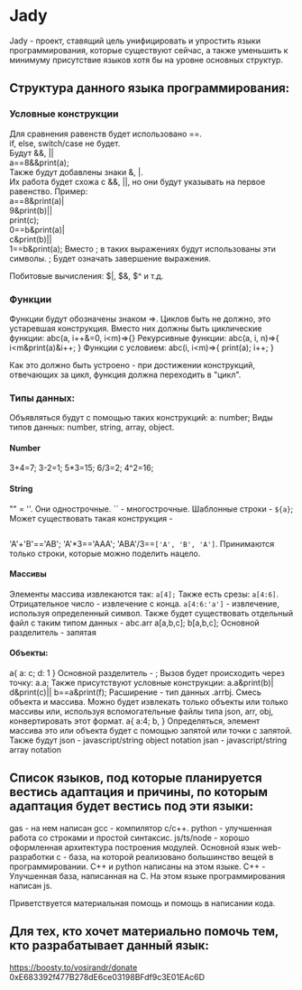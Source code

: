# Jady
Jady - проект, ставящий цель унифицировать и упростить языки программирования, которые существуют сейчас, а также уменьшить к минимуму присутствие языков хотя бы на уровне основных структур.

## Структура данного языка программирования:
### Условные конструкции
Для сравнения равенств будет использовано ==.  
if, else, switch/case не будет.  
Будут &&, ||  
a==8&&print(a);  
Также будут добавлены знаки &, |.  
Их работа будет схожа с &&, ||, но они будут указывать на первое равенство. Пример:  
a==8&print(a)|  
    9&print(b)||  
print(c);  
0==b&print(a)|  
  c&print(b)||  
1==b&print(a);
Вместо ; в таких выражениях будут использованы эти символы. ; Будет означать завершение выражения.

Побитовые вычисления: $|, $&, $^ и т.д.
### Функции
Функции будут обозначены знаком =>. Циклов быть не должно, это устаревшая конструкция. Вместо них должны быть циклические функции:
abc(a, i++&=0, i<m)=>{}
Рекурсивные функции:
abc(a, i, n)=>{
i<m&print(a)&i++;
}
Функции с условием:
abc(i, i<m)=>{
print(a);
i++;
}

Как это должно быть устроено - при достижении конструкций, отвечающих за цикл, функция должна переходить в "цикл".

### Типы данных:
Объявляться будут с помощью таких конструкций:
a: number;
Виды типов данных:
number, string, array, object.
#### Number
3+4=7;
3-2=1;
5*3=15;
6/3=2;
4^2=16;
#### String
"" = ''. Они однострочные.
`` - многострочные. Шаблонные строки -  `${a}`;
Может существовать такая конструкция - 
```pug

```
'A'+'B'=='AB';
'A'*3=='AAA';
'ABA'/3==`['A', 'B', 'A']`. Принимаются только строки, которые можно поделить нацело.
#### Массивы
Элементы массива извлекаются так:
`a[4];`
Также есть срезы:
`a[4:6]`. Отрицательное число - извлечение с конца.
`a[4:6:'a']` - извлечение, используя определенный символ.
Также будет существовать отдельный файл с таким типом данных - abc.arr
a[a,b,c];
b[a,b,c];
Основной разделитель - запятая
#### Объекты:
a{
a: c;
d: 1
}
Основной разделитель - ;
Вызов будет происходить через точку:
a.a;
Также присутствуют условные конструкции:
a.a&print(b)|
  d&print(c)||
b==a&print(f);
Расширение - тип данных .arrbj. Смесь объекта и массива. Можно будет извлекать только объекты или только массивы или, используя вспомогательные файлы типа json, arr, obj, конвертировать этот формат.
a{
a:4;
b,
}
Определяться, элемент массива это или объекта будет с помощью запятой или точки с запятой.
Также будут json - javascript/string object notation
jsan - javascript/string array notation
## Список языков, под которые планируется вестись адаптация и причины, по которым адаптация будет вестись под эти языки:
gas - на нем написан gcc - компилятор c/c++.
python - улучшенная работа со строками и простой синтаксис.
js/ts/node - хорошо оформленная архитектура построения модулей. Основной язык web-разработки
c - база, на которой реализовано большинство вещей в программировании. C++ и python написаны на этом языке.
C++ - Улучшенная база, написанная на C. На этом языке программирования написан js.

Приветствуется материальная помощь и помощь в написании кода.
## Для тех, кто хочет материально помочь тем, кто разрабатывает данный язык:
https://boosty.to/vosirandr/donate
0xE683392f477B278dE6ce03198BFdf9c3E01EAc6D
